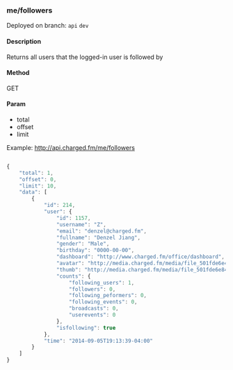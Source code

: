 ### **me/followers**

Deployed on branch: `api` `dev`

#### **Description**

Returns all users that the logged-in user is followed by

#### **Method**

GET

#### **Param**

- total
- offset
- limit

Example:
http://api.charged.fm/me/followers

```javascript

{
    "total": 1,
    "offset": 0,
    "limit": 10,
    "data": [
        {
            "id": 214,
            "user": {
                "id": 1157,
                "username": "Z",
                "email": "denzel@charged.fm",
                "fullname": "Denzel Jiang",
                "gender": "Male",
                "birthday": "0000-00-00",
                "dashboard": "http://www.charged.fm/office/dashboard",
                "avatar": "http://media.charged.fm/media/file_501fde6e4e7c2.jpg",
                "thumb": "http://media.charged.fm/media/file_501fde6e84eda.jpg",
                "counts": {
                    "following_users": 1,
                    "followers": 0,
                    "following_peformers": 0,
                    "following_events": 0,
                    "broadcasts": 0,
                    "userevents": 0
                },
                "isfollowing": true
            },
            "time": "2014-09-05T19:13:39-04:00"
        }
    ]
}
```
